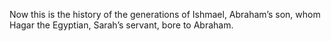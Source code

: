 Now this is the history of the generations of Ishmael, Abraham’s son, whom Hagar the Egyptian, Sarah’s servant, bore to Abraham.